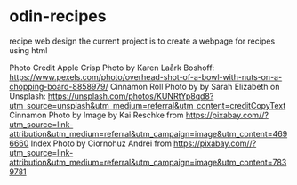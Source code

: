# odin-recipes
recipe web design
the current project is to create a webpage for recipes using html

Photo Credit
Apple Crisp Photo by Karen Laårk Boshoff: https://www.pexels.com/photo/overhead-shot-of-a-bowl-with-nuts-on-a-chopping-board-8858979/
Cinnamon Roll Photo by by Sarah Elizabeth on Unsplash: https://unsplash.com/photos/KUNRtYp8qd8?utm_source=unsplash&utm_medium=referral&utm_content=creditCopyText
Cinnamon Photo by Image by Kai Reschke from https://pixabay.com//?utm_source=link-attribution&utm_medium=referral&utm_campaign=image&utm_content=4696660
Index Photo by Ciornohuz Andrei from https://pixabay.com//?utm_source=link-attribution&utm_medium=referral&utm_campaign=image&utm_content=7839781
